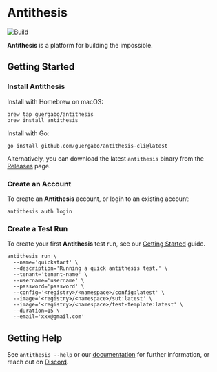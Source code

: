 # Antithesis

[![Build](https://github.com/guergabo/antithesis-cli/actions/workflows/build.yml/badge.svg?branch=main)](https://github.com/guergabo/antithesis-cli/actions/workflows/build.yml)

**Antithesis** is a platform for building the impossible.

## Getting Started

### Install Antithesis

Install with Homebrew on macOS:

```console
brew tap guergabo/antithesis
brew install antithesis
```

Install with Go:

```console
go install github.com/guergabo/antithesis-cli@latest
```

Alternatively, you can download the latest `antithesis` binary from the
[Releases](https://github.com/guergabo/antithesis/releases) page.

### Create an Account

To create an **Antithesis** account, or login to an existing account:

```console
antithesis auth login
```

### Create a Test Run

To create your first **Antithesis** test run, see our
[Getting Started](https://www.antithesis.com/docs/getting_started/) guide.

```console 
antithesis run \
  --name='quickstart' \
  --description='Running a quick antithesis test.' \
  --tenant='tenant-name' \
  --username='username' \
  --password='password' \
  --config='<registry>/<namespace>/config:latest' \
  --image='<registry>/<namespace>/sut:latest' \
  --image='<registry>/<namespace>/test-template:latest' \
  --duration=15 \
  --email='xxx@gmail.com'
```

## Getting Help

See `antithesis --help` or our [documentation](https://www.antithesis.com/docs/) for
further information, or reach out on [Discord](https://discord.gg/XqRGqpHJ).
